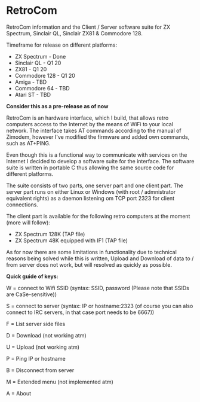 # RetroCom
RetroCom information and the Client / Server software suite for ZX Spectrum, Sinclair QL, Sinclair ZX81 & Commodore 128.

Timeframe for release on different platforms:
* ZX Spectrum - Done
* Sinclair QL - Q1 20
* ZX81 - Q1 20
* Commodore 128 - Q1 20
* Amiga - TBD
* Commodore 64 - TBD
* Atari ST - TBD

**Consider this as a pre-release as of now**

RetroCom is an hardware interface, which I build, that allows retro computers access to the Internet by the means of WiFi to your local network. The interface takes AT commands according to the manual of Zimodem, however I've modified the firmware and added own commands, such as AT+PING.

Even though this is a functional way to communicate with services on the Internet I decided to develop a software suite for the interface. The software suite is written in portable C thus allowing the same source code for different platforms.

The suite consists of two parts, one server part and one client part. The server part runs on either Linux or Windows (with root / admnistrator equivalent rights) as a daemon listening om TCP port 2323 for client connections.

The client part is available for the following retro computers at the moment (more will follow):

* ZX Spectrum 128K (TAP file)
* ZX Spectrum 48K equipped with IF1 (TAP file)

As for now there are some limitations in functionality due to technical reasons being solved while this is written, Upload and Download of data to / from server does not work, but will resolved as quickly as possible.

**Quick guide of keys:**

W = connect to Wifi SSID (syntax: SSID, password (Please note that SSIDs are CaSe-sensitive))

S = connect to server (syntax: IP or hostname:2323 (of course you can also connect to IRC servers, in that case port needs to be 6667))

F = List server side files

D = Download (not working atm)

U = Upload (not working atm)

P = Ping IP or hostname

B = Disconnect from server

M = Extended menu (not implemented atm)

A = About
